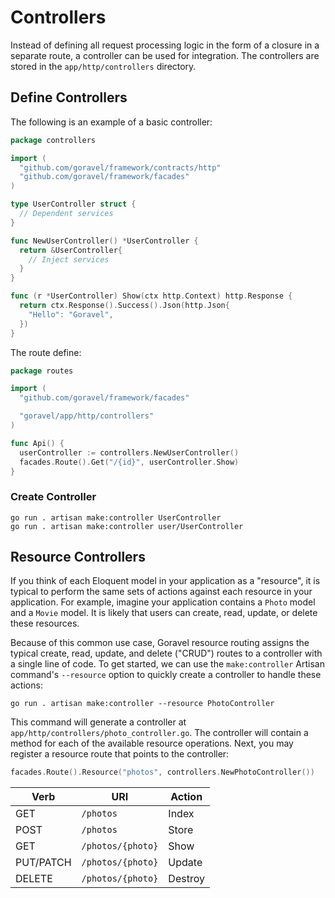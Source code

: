 # Controllers

Instead of defining all request processing logic in the form of a closure in a separate route, a controller can be used
for integration. The controllers are stored in the `app/http/controllers` directory.

## Define Controllers

The following is an example of a basic controller:

```go
package controllers

import (
  "github.com/goravel/framework/contracts/http"
  "github.com/goravel/framework/facades"
)

type UserController struct {
  // Dependent services
}

func NewUserController() *UserController {
  return &UserController{
    // Inject services
  }
}

func (r *UserController) Show(ctx http.Context) http.Response {
  return ctx.Response().Success().Json(http.Json{
    "Hello": "Goravel",
  })
}
```

The route define:

```go
package routes

import (
  "github.com/goravel/framework/facades"

  "goravel/app/http/controllers"
)

func Api() {
  userController := controllers.NewUserController()
  facades.Route().Get("/{id}", userController.Show)
}
```

### Create Controller

```shell
go run . artisan make:controller UserController
go run . artisan make:controller user/UserController
```

## Resource Controllers

If you think of each Eloquent model in your application as a "resource", it is typical to perform the same sets of
actions against each resource in your application. For example, imagine your application contains a `Photo` model and a
`Movie` model. It is likely that users can create, read, update, or delete these resources.

Because of this common use case, Goravel resource routing assigns the typical create, read, update, and delete ("CRUD")
routes to a controller with a single line of code. To get started, we can use the `make:controller` Artisan command's
`--resource` option to quickly create a controller to handle these actions:

```shell
go run . artisan make:controller --resource PhotoController
```

This command will generate a controller at `app/http/controllers/photo_controller.go`. The controller will contain a
method for each of the available resource operations. Next, you may register a resource route that points to the
controller:

```go
facades.Route().Resource("photos", controllers.NewPhotoController())
```

| Verb      | URI               | Action  |
| --------- | ----------------- | ------- |
| GET       | `/photos`         | Index   |
| POST      | `/photos`         | Store   |
| GET       | `/photos/{photo}` | Show    |
| PUT/PATCH | `/photos/{photo}` | Update  |
| DELETE    | `/photos/{photo}` | Destroy |

<CommentService/>
